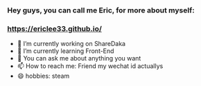 ### Hey guys, you can call me Eric, for more about myself:
### https://ericlee33.github.io/ 

- 🔭 I’m currently working on ShareDaka
- 🌱 I’m currently learning Front-End
- 💬 You can ask me about anything you want
- 📫 How to reach me: Friend my wechat id actuallys
- 😄 hobbies: steam

